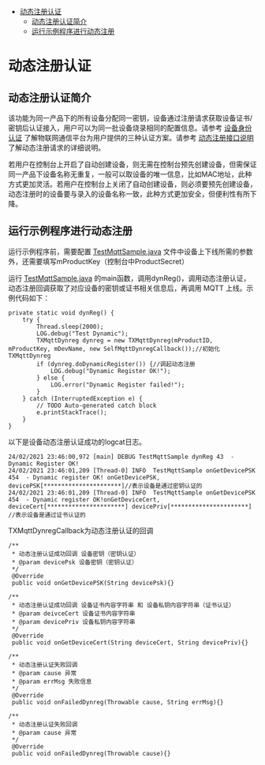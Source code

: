 * [动态注册认证](#动态注册认证)
  * [动态注册认证简介](#动态注册认证简介)
  * [运行示例程序进行动态注册](#运行示例程序进行动态注册)

# 动态注册认证
## 动态注册认证简介
该功能为同一产品下的所有设备分配同一密钥，设备通过注册请求获取设备证书/密钥后认证接入，用户可以为同一批设备烧录相同的配置信息。请参考 [设备身份认证](https://cloud.tencent.com/document/product/634/35272) 了解物联网通信平台为用户提供的三种认证方案。请参考 [动态注册接口说明](https://cloud.tencent.com/document/product/634/47225) 了解动态注册请求的详细说明。

若用户在控制台上开启了自动创建设备，则无需在控制台预先创建设备，但需保证同一产品下设备名称无重复，一般可以取设备的唯一信息，比如MAC地址，此种方式更加灵活。若用户在控制台上关闭了自动创建设备，则必须要预先创建设备，动态注册时的设备要与录入的设备名称一致，此种方式更加安全，但便利性有所下降。

## 运行示例程序进行动态注册
运行示例程序前，需要配置 [TestMqttSample.java](../src/test/java/TestMqttSample.java) 文件中设备上下线所需的参数外，还需要填写mProductKey（控制台中ProductSecret）

运行 [TestMqttSample.java](../src/test/java/TestMqttSample.java) 的main函数，调用dynReg()，调用动态注册认证，动态注册回调获取了对应设备的密钥或证书相关信息后，再调用 MQTT 上线。示例代码如下：
```
private static void dynReg() {
    try {
        Thread.sleep(2000);
        LOG.debug("Test Dynamic");
        TXMqttDynreg dynreg = new TXMqttDynreg(mProductID, mProductKey, mDevName, new SelfMqttDynregCallback());//初始化TXMqttDynreg
        if (dynreg.doDynamicRegister()) {//调起动态注册
            LOG.debug("Dynamic Register OK!");
        } else {
            LOG.error("Dynamic Register failed!");
        }
    } catch (InterruptedException e) {
        // TODO Auto-generated catch block
        e.printStackTrace();
    }
}
```

以下是设备动态注册认证成功的logcat日志。
```
24/02/2021 23:46:00,972 [main] DEBUG TestMqttSample dynReg 43  - Dynamic Register OK!
24/02/2021 23:46:01,209 [Thread-0] INFO  TestMqttSample onGetDevicePSK 454  - Dynamic register OK! onGetDevicePSK, devicePSK[**********************]//表示设备是通过密钥认证的
24/02/2021 23:46:01,209 [Thread-0] INFO  TestMqttSample onGetDevicePSK 454  - Dynamic register OK!onGetDeviceCert, deviceCert[**********************] devicePriv[**********************] //表示设备是通过证书认证的
```

TXMqttDynregCallback为动态注册认证的回调
```
/**
 * 动态注册认证成功回调 设备密钥（密钥认证）
 * @param devicePsk 设备密钥（密钥认证）
 */
 @Override
 public void onGetDevicePSK(String devicePsk){}

/**
 * 动态注册认证成功回调 设备证书内容字符串 和 设备私钥内容字符串（证书认证）
 * @param deivceCert 设备证书内容字符串
 * @param devicePriv 设备私钥内容字符串
 */
 @Override
 public void onGetDeviceCert(String deviceCert, String devicePriv){}

/**
 * 动态注册认证失败回调
 * @param cause 异常
 * @param errMsg 失败信息
 */
 @Override
 public void onFailedDynreg(Throwable cause, String errMsg){}

/**
 * 动态注册认证失败回调
 * @param cause 异常
 */
 @Override
 public void onFailedDynreg(Throwable cause){}
```
